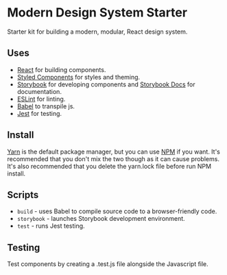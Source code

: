 # Modern Design System Starter

Starter kit for building a modern, modular, React design system.

## Uses

- [React](https://reactjs.org/) for building components.
- [Styled Components](https://www.styled-components.com/) for styles and theming.
- [Storybook](https://storybook.js.org/) for developing components and [Storybook Docs](https://github.com/storybookjs/storybook/tree/next/addons/docs) for documentation.
- [ESLint](https://eslint.org/) for linting.
- [Babel](https://babeljs.io/) to transpile js.
- [Jest](https://babeljs.io/) for testing.

## Install

[Yarn](https://yarnpkg.com/) is the default package manager, but you can use [NPM](https://www.npmjs.com/) if you want. It's recommended that you don't mix the two though as it can cause problems. It's also recommended that you delete the yarn.lock file before run NPM install.

## Scripts

- `build` - uses Babel to compile source code to a browser-friendly code.
- `storybook` - launches Storybook development environment.
- `test` - runs Jest testing.

## Testing

Test components by creating a .test.js file alongside the Javascript file.
